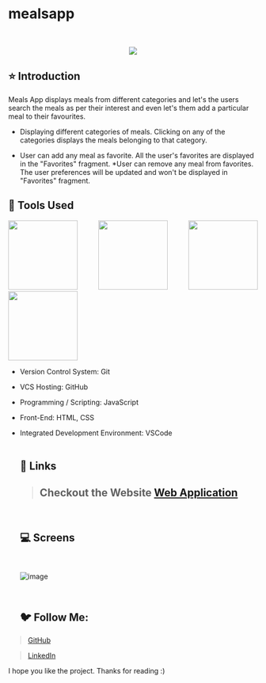 # mealsapp


<br/>
<p align="center">
<img src="https://user-images.githubusercontent.com/86460997/214384612-efef7626-b390-4461-b96e-15a49784db20.png">
</p>

## ⭐ Introduction

Meals App displays meals from different categories and let's the users search the meals as per their interest and even let's them add a particular meal to their favourites.

* Displaying different categories of meals. Clicking on any of the categories displays the meals belonging to that category.


* User can add any meal as favorite. All the user's favorites are displayed in the "Favorites" fragment.
*User can remove any meal from favorites. The user preferences will be updated and won't be displayed in "Favorites" fragment.



## 🔨 Tools Used

<p align="justify">
<img height="140" width="140" src="https://www.w3.org/html/logo/downloads/HTML5_Logo_256.png">
<img height="140" width="140" src="https://logodix.com/logo/470309.png">
<img height="140" width="140" src="https://upload.wikimedia.org/wikipedia/commons/6/6a/JavaScript-logo.png">
<img height="140" width="140" src="https://code.visualstudio.com/assets/apple-touch-icon.png">
</p>


-  Version Control System: Git
-  VCS Hosting: GitHub
-  Programming / Scripting: JavaScript
-  Front-End: HTML, CSS
-  Integrated Development Environment: VSCode
   <br/>
   <br/>
   
   ## 🔗 Links
   
   > ## Checkout the Website [Web Application](https://saurabhdixit93.github.io/mealsapp/)
   <br/>
   
   ## 💻 Screens
   <br/>
   
   ![image](https://user-images.githubusercontent.com/86460997/214385273-866030c2-bea7-43e1-b1bc-29b0f12e20ed.png)
   
   <br/>
   
   ## 🐦 Follow Me:

> [GitHub](github.com/Saurabhdixit93)


> [LinkedIn](https://www.linkedin.com/in/saurabhdixit93/)


I hope you like the project. Thanks for reading :)

   

   
   


